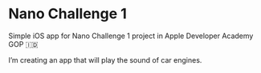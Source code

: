 # Nano Challenge 1
Simple iOS app for Nano Challenge 1 project in Apple Developer Academy GOP 🇮🇩

I’m creating an app that will play the sound of car engines.
